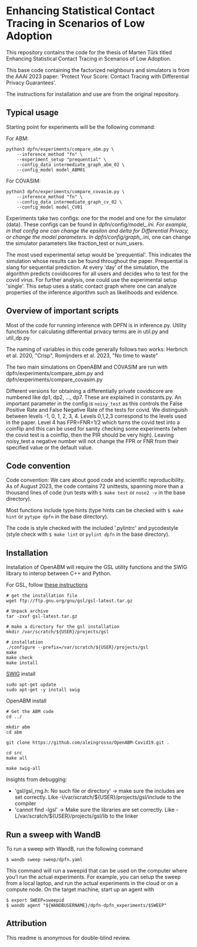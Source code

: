 # Enhancing Statistical Contact Tracing in Scenarios of Low Adoption

This repository contains the code for the thesis of Marten Türk titled Enhancing Statistical Contact Tracing in Scenarios of Low Adoption.

This base code containing the factorized neighbours and simulators is from the AAAI 2023 paper: 'Protect Your Score: Contact Tracing with Differential Privacy Guarantees'.

The instructions for installation and use are from the original repository.

## Typical usage

Starting point for experiments will be the following command:

For ABM:
```
python3 dpfn/experiments/compare_abm.py \
    --inference_method "fn" \
    --experiment_setup "prequential" \
    --config_data intermediate_graph_abm_02 \
    --config_model model_ABM01
```

For COVASIM:
```
python3 dpfn/experiments/compare_covasim.py \
    --inference_method "fn" \
    --config_data intermediate_graph_cv_02 \
    --config_model model_CV01
```

Experiments take two configs: one for the model and one for the simulator (data).
These configs can be found in dpfn/config/model_*.ini. For example, in that config
one can change the epsilon and delta for Differential Privacy, or change the model
parameters. In dpfn/config/graph_*.ini, one can change the simulator parameters
like fraction_test or num_users.

The most used experimental setup would be 'prequential'. This indicates the simulation
whose results can be found throughout the paper. Prequential is slang for sequential
prediction. At every 'day' of the simulation, the algorithm predicts covidscores
for all users and decides who to test for the covid virus. For further analysis, one could use
the experimental setup 'single'. This setup uses a static contact graph where one can
analyze properties of the inference algorithm such as likelihoods and evidence.

## Overview of important scripts

Most of the code for running inference with DPFN is in inference.py.
Utility functions for calculating differential privacy terms are in util.py and util_dp.py

The naming of variables in this code generally follows two works:
Herbrich et al. 2020, "Crisp", Romijnders et al. 2023, "No time to waste"

The two main simulations on OpenABM and COVASIM are run with dpfn/experiments/compare_abm.py
and dpfn/experiments/compare_covasim.py


Different versions for obtaining a differentially private covidscore are numbered like
dp1, dp2, ..., dp7. These are explained in constants.py.
An important parameter in the config is `noisy_test` as this controls the False Positive Rate
and False Negative Rate of the tests for covid. We distinguish between levels -1, 0, 1, 2, 3, 4.
Levels 0,1,2,3 correspond to the levels used in the paper. Level 4 has FPR=FNR=1/2 which turns the
covid test into a coinflip and this can be used for sanity checking some experiments (when the
covid test is a coinflip, then the PIR should be very high). Leaving noisy_test a negative number
will not change the FPR or FNR from their specified value or the default value.


## Code convention

Code convention: We care about good code and scientific reproducibility. As of August 2023, the code contains
72 unittests, spanning more than a thousand lines of code (run tests with `$ make test` or `nose2 -v` in the base directory).

Most functions include type hints (type hints can be checked with `$ make hint` or `pytype dpfn` in the base directory).

The code is style checked with the included '.pylintrc' and pycodestyle (style check with `$ make lint` or `pylint dpfn` in the base directory).

## Installation

Installation of OpenABM will require the GSL utility functions and the SWIG library to interop between C++ and Python.

For GSL, follow [these instructions](https://coral.ise.lehigh.edu/jild13/2016/07/11/hello/)

```
# get the installation file
wget ftp://ftp.gnu.org/gnu/gsl/gsl-latest.tar.gz

# Unpack archive
tar -zxvf gsl-latest.tar.gz

# make a directory for the gsl installation
mkdir /var/scratch/${USER}/projects/gsl

# installation
./configure --prefix=/var/scratch/${USER}/projects/gsl
make
make check
make install
```

[SWIG](https://www.swig.org/) install
```
sudo apt-get update
sudo apt-get -y install swig
```

OpenABM install
```
# Get the ABM code
cd ../

mkdir abm
cd abm

git clone https://github.com/aleingrosso/OpenABM-Covid19.git .

cd src
make all

make swig-all
```

Insights from debugging:
  * 'gsl/gsl_rng.h: No such file or directory' -> make sure the includes are set correctly. Like -I/var/scratch/${USER}/projects/gsl/include to the compiler
  * 'cannot find -lgsl' -> Make sure the libraries are set correctly. Like -L/var/scratch/${USER}/projects/gsl/lib to the linker

## Run a sweep with WandB
To run a sweep with WandB, run the following command

`$ wandb sweep sweep/dpfn.yaml`

This command will run a sweepid that can be used on the computer where you'l run the actual experiments. For example,
you can setup the sweep from a local laptop, and run the actual experiments in the cloud or on a compute node.
On the target machine, start up an agent with

```
$ export SWEEP=sweepid
$ wandb agent "${WANDBUSERNAME}/dpfn-dpfn_experiments/$SWEEP"
```

## Attribution

This readme is anonymous for double-blind review.
